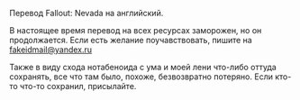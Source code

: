 Перевод Fallout: Nevada на английский.

В настоящее время перевод на всех ресурсах заморожен, но он продолжается. Если есть желание поучавствовать, пишите на fakeidmail@yandex.ru

Также в виду схода нотабеноида с ума и моей лени что-либо оттуда сохранять, все что там было, похоже, безвозвратно потеряно. Если кто-то что-то сохранил, присылайте.
